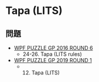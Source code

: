 # Tapa (LITS)

## 問題
- [WPF PUZZLE GP 2016 ROUND 6](../questions/wpfpgp2016-6.md)
	- 24-26. Tapa (LITS rules)
- [WPF PUZZLE GP 2019 ROUND 1](../questions/wpfpgp2019-1.md)
	- 12. Tapa (LITS)
